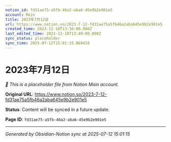 ```yaml
---
notion_id: fd31ae75-a5fb-46a2-aba6-45e9b2e901e5
account: Main
title: 2023年7月12日
url: https://www.notion.so/2023-7-12-fd31ae75a5fb46a2aba645e9b2e901e5
created_time: 2023-12-10T13:16:00.000Z
last_edited_time: 2023-12-10T13:40:00.000Z
sync_status: placeholder
sync_time: 2025-07-12T15:01:15.069418
---
```


# 2023年7月12日

*🔄 This is a placeholder file from Notion Main account.*

**Original URL**: https://www.notion.so/2023-7-12-fd31ae75a5fb46a2aba645e9b2e901e5

**Status**: Content will be synced in a future update.

**Page ID**: `fd31ae75-a5fb-46a2-aba6-45e9b2e901e5`

---

*Generated by Obsidian-Notion sync at 2025-07-12 15:01:15*
